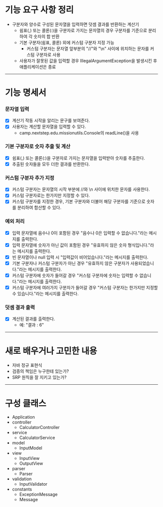 # 기능 요구 사항 정리
- 구분자와 양수로 구성된 문자열을 입력하면 덧셈 결과를 반환하는 계산기
  - 쉼표(,) 또는 콜론(:)을 구분자로 가지는 문자열의 경우 구분자를 기준으로 분리하여 각 숫자의 합 반환
  - 기본 구분자(쉼표, 콜론) 외에 커스텀 구분자 지정 가능
    - 커스텀 구분자는 문자열 앞부분의 "//"와 "\n" 사이에 위치하는 문자를 커스텀 구분자로 사용
  - 사용자가 잘못된 값을 입력할 경우 IllegalArgumentException을 발생시킨 후 애플리케이션은 종료

---

# 기능 명세서
### 문자열 입력
- [x] 계산기 작동 시작을 알리는 문구를 보여준다.
- [x] 사용자는 계산할 문자열을 입력할 수 있다.
  - camp.nextstep.edu.missionutils.Console의 readLine()을 사용

### 기본 구분자로 숫자 추출 및 계산
- [x] 쉼표(,) 또는 콜론(:)을 구분자로 가지는 문자열을 입력받아 숫자를 추출한다.
- [x] 추출된 숫자들을 모두 더한 결과를 반환한다.

### 커스텀 구분자 추가 지정
- [x] 커스텀 구분자는 문자열의 시작 부분에 //와 \n 사이에 위치한 문자를 사용한다.
- [x] 커스텀 구분자로는 한가지만 지정할 수 있다.
- [x] 커스텀 구분자를 지정한 경우, 기본 구분자와 더불어 해당 구분자를 기준으로 숫자를 분리하여 합산할 수 있다.

### 예외 처리
- [x] 입력 문자열에 음수나 0이 포함된 경우 "음수나 0은 입력할 수 없습니다."라는 메시지를 출력한다.
- [x] 입력 문자열에 숫자가 아닌 값이 포함된 경우 "유효하지 않은 숫자 형식입니다."라는 메시지를 출력한다.
- [x] 빈 문자열이나 null 입력 시 "입력값이 비어있습니다."라는 메시지를 출력한다.
- [x] 기본 구분자나 커스텀 구분자가 아닌 경우 "유효하지 않은 구분자가 사용되었습니다."라는 메시지를 출력한다.
- [x] 커스텀 구분자에 숫자가 들어갈 경우 "커스텀 구분자에 숫자는 입력할 수 없습니다."라는 메시지를 출력한다.
- [x] 커스텀 구분자에 여러가지 구분자가 들어갈 경우 "커스텀 구분자는 한가지만 지정할 수 있습니다."라는 메시지를 출력한다.

### 덧셈 결과 출력
- [x] 계산된 결과를 출력한다.
  - 예: "결과 : 6"

---

# 새로 배우거나 고민한 내용
- 자바 정규 표현식
- 검증의 책임은 누구한테 있는가?
- SRP 원칙을 잘 지키고 있는가?

---

# 구성 클래스
- Application
- controller
  - CalculatorController
- service
  - CalculatorService
- model
  - InputModel
- view
  - InputView
  - OutputView
- parser
  - Parser
- validation
  - InputValidator
- constants
  - ExceptionMessage
  - Message